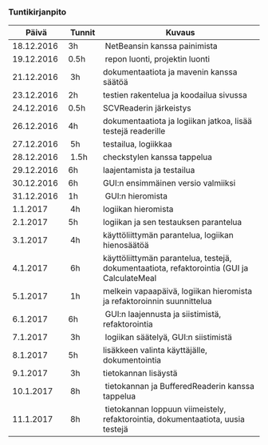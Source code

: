 ### Tuntikirjanpito
Päivä | Tunnit | Kuvaus
----- | ------ | ------
18.12.2016 | 3h | NetBeansin kanssa painimista
19.12.2016 | 0.5h | repon luonti, projektin luonti
21.12.2016 | 3h | dokumentaatiota ja mavenin kanssa säätöä
23.12.2016 | 2h | testien rakentelua ja koodailua sivussa
24.12.2016 | 0.5h | SCVReaderin järkeistys
26.12.2016 | 4h | dokumentaatiota ja logiikan jatkoa, lisää testejä readerille
27.12.2016 | 5h | testailua, logiikkaa
28.12.2016 | 1.5h | checkstylen kanssa tappelua
29.12.2016 | 6h | laajentamista ja testailua
30.12.2016 | 6h | GUI:n ensimmäinen versio valmiiksi
31.12.2016 | 1h | GUI:n hieromista
1.1.2017 | 4h | logiikan hieromista
2.1.2017 | 5h | logiikan ja sen testauksen parantelua
3.1.2017 | 4h | käyttöliittymän parantelua, logiikan hienosäätöä
4.1.2017 | 6h | käyttöliittymän parantelua, testejä, dokumentaatiota, refaktorointia (GUI ja CalculateMeal
5.1.2017 | 1h | melkein vapaapäivä, logiikan hieromista ja refaktoroinnin suunnittelua
6.1.2017 | 6h | GUI:n laajennusta ja siistimistä, refaktorointia
7.1.2017 | 3h | logiikan säätelyä, GUI:n siistimistä
8.1.2017 | 5h | lisäkkeen valinta käyttäjälle, dokumentointia
9.1.2017 | 3h | tietokannan lisäystä
10.1.2017 | 8h | tietokannan ja BufferedReaderin kanssa tappelua
11.1.2017 | 8h | tietokannan loppuun viimeistely, refaktorointia, dokumentaatiota, uusia testejä


